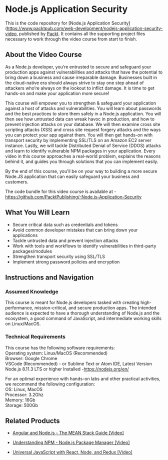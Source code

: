 # Node.js Application Security
This is the code repository for [Node.js Application Security](https://www.packtpub.com/web-development/nodejs-application-security-video, published by [Packt](https://www.packtpub.com/?utm_source=github). It contains all the supporting project files necessary to work through the video course from start to finish.
## About the Video Course
As a Node.js developer, you’re entrusted to secure and safeguard your production apps against vulnerabilities and attacks that have the potential to bring down a 
business and cause irreparable damage. Businesses built in the cloud-native era should always strive to stay one step ahead of attackers who’re always on the lookout to 
inflict damage. It is time to get hands-on and make your application more secure!

This course will empower you to strengthen & safeguard your application against a host of attacks and vulnerabilities. You will learn about passwords and the best 
practices to store them safely in a Node.js application. You will then see how untrusted data can wreak havoc in production, and how to prevent injection attacks on your database. 
We will then examine cross site scripting attacks (XSS) and cross site request forgery attacks and the ways you can protect your app against them. You will then get hands-on with 
transport security by implementing SSL/TLS on an Amazon EC2 server instance. Lastly, we will tackle Distributed Denial of Service (DDOS) attacks and learn to identify vulnerable 
NPM packages in your application. Every video in this course approaches a real-world problem, explains the reasons behind it, and guides you through solutions that you can implement 
easily.

By the end of this course, you'll be on your way to building a more secure Node.JS application that can easily safeguard your business and customers.

The code bundle for this video course is available at - https://github.com/PacktPublishing/-Node.js-Application-Security

<H2>What You Will Learn</H2>
<DIV class=book-info-will-learn-text>
<UL>
<LI> Secure critical data such as credentials and tokens
<LI> Avoid common developer mistakes that can bring down your applications
<LI> Tackle untrusted data and prevent injection attacks
<LI> Work with tools and workflows to identify vulnerabilities in third-party packages/modules
<LI> Strengthen transport security using SSL/TLS
<LI> Implement strong password policies and encryption
</LI></UL></DIV>

## Instructions and Navigation
### Assumed Knowledge
This course is meant for Node.js developers tasked with creating high-performance, mission-critical, and secure production apps. 
The intended audience is expected to have a thorough understanding of Node.js and the ecosystem, a good command of JavaScript, and intermediate working skills on Linux/MacOS.
### Technical Requirements
This course has the following software requirements:<br/>
Operating system: Linux/MacOS (Recommended)<br/>
Browser: Google Chrome<br/>
VSCode (Recommended)  - or Sublime Text or Atom IDE, Latest Version<br/>
Node.js 8.11.3 LTS or higher Installed -https://nodejs.org/en/<br/>

For an optimal experience with hands-on labs and other practical activities, we recommend the following configuration:<br/>
OS: Linux, MacOS<br/>
Processor: 3.2Ghz<br/>
Memory: 16Gb<br/>
Storage: 500Gb<br/>


## Related Products
* [Angular and Node.js - The MEAN Stack Guide [Video]](https://www.packtpub.com/application-development/angular-and-nodejs-mean-stack-guide-video)

* [Understanding NPM - Node.js Package Manager [Video]](https://www.packtpub.com/application-development/understanding-npm-nodejs-package-manager-video)

* [Universal JavaScript with React, Node, and Redux [Video]](https://www.packtpub.com/web-development/universal-javascript-react-node-and-redux-video)

